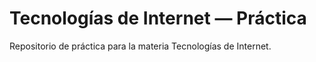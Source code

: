 # Tecnologías de Internet — Práctica

Repositorio de práctica para la materia Tecnologías de Internet.
